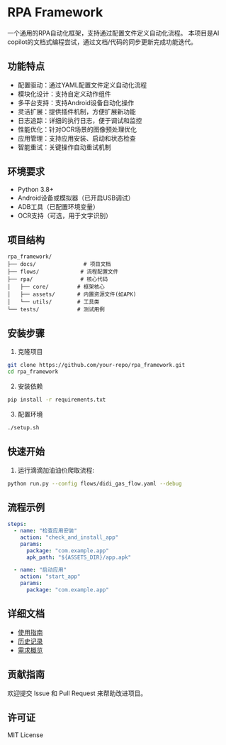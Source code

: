 # RPA Framework

一个通用的RPA自动化框架，支持通过配置文件定义自动化流程。
本项目是AI copilot的文档式编程尝试，通过文档/代码的同步更新完成功能迭代。

## 功能特点

- 配置驱动：通过YAML配置文件定义自动化流程
- 模块化设计：支持自定义动作组件
- 多平台支持：支持Android设备自动化操作
- 灵活扩展：提供插件机制，方便扩展新功能
- 日志追踪：详细的执行日志，便于调试和监控
- 性能优化：针对OCR场景的图像预处理优化
- 应用管理：支持应用安装、启动和状态检查
- 智能重试：关键操作自动重试机制

## 环境要求

- Python 3.8+
- Android设备或模拟器（已开启USB调试）
- ADB工具（已配置环境变量）
- OCR支持（可选，用于文字识别）

## 项目结构

```
rpa_framework/
├── docs/               # 项目文档
├── flows/             # 流程配置文件
├── rpa/               # 核心代码
│   ├── core/         # 框架核心
│   ├── assets/       # 内置资源文件(如APK)
│   └── utils/        # 工具类
└── tests/            # 测试用例
```

## 安装步骤

1. 克隆项目
```bash
git clone https://github.com/your-repo/rpa_framework.git
cd rpa_framework
```

2. 安装依赖
```bash
pip install -r requirements.txt
```

3. 配置环境
```bash
./setup.sh
```

## 快速开始

1. 运行滴滴加油油价爬取流程:

```bash
python run.py --config flows/didi_gas_flow.yaml --debug
```

## 流程示例

```yaml
steps:
  - name: "检查应用安装"
    action: "check_and_install_app"
    params:
      package: "com.example.app"
      apk_path: "${ASSETS_DIR}/app.apk"

  - name: "启动应用"
    action: "start_app"
    params:
      package: "com.example.app"
```

## 详细文档

- [使用指南](docs/INDEX.md)
- [历史记录](docs/HISTORY.md)
- [需求概览](docs/requirements/overview.md)

## 贡献指南

欢迎提交 Issue 和 Pull Request 来帮助改进项目。

## 许可证

MIT License